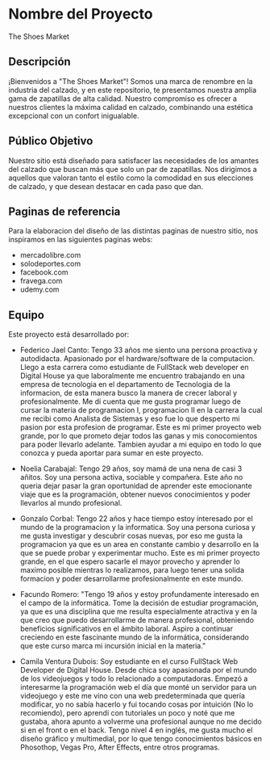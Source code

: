 # Nombre del Proyecto
The Shoes Market

## Descripción

¡Bienvenidos a "The Shoes Market"! Somos una marca de renombre en la industria del calzado, y en este repositorio, te presentamos nuestra amplia gama de zapatillas de alta calidad. Nuestro compromiso es ofrecer a nuestros clientes la máxima calidad en calzado, combinando una estética excepcional con un confort inigualable.

## Público Objetivo

Nuestro sitio está diseñado para satisfacer las necesidades de los amantes del calzado que buscan más que solo un par de zapatillas. Nos dirigimos a aquellos que valoran tanto el estilo como la comodidad en sus elecciones de calzado, y que desean destacar en cada paso que dan.

## Paginas de referencia

Para la elaboracion del diseño de las distintas paginas de nuestro sitio, nos inspiramos en las siguientes paginas webs:

- mercadolibre.com
- solodeportes.com
- facebook.com
- fravega.com
- udemy.com

## Equipo

Este proyecto está desarrollado por:

- Federico Jael Canto: Tengo 33 años me siento una persona proactiva y autodidacta. Apasionado por el hardware/software de la computacion. Llego a esta carrera como   estudiante de FullStack web developer en Digital House ya que laboralmente me encuentro trabajando en una empresa de tecnologia en el departamento de Tecnologia de la informacion, de esta manera busco la manera de crecer laboral y profesionalmente.
Me di cuenta que me gusta programar luego de cursar la materia de programacion I, programacion II en la carrera la cual me recibi como Analista de Sistemas y eso fue lo que desperto mi pasion por esta profesion de programar.
Este es mi primer proyecto web grande, por lo que prometo dejar todos las ganas y mis conocomientos para poder llevarlo adelante. Tambien ayudar a mi equipo en todo lo que conozca y pueda aportar para sumar en este proyecto.
  
- Noelia Carabajal: Tengo 29 años, soy mamá de una nena de casi 3 añitos. Soy una persona activa, sociable y compañera. Este año no queria dejar pasar la gran oportunidad de aprender este emocionante viaje que es la programación, obtener nuevos conocimientos y poder llevarlos al mundo profesional. 
  
- Gonzalo Corbal: Tengo 22 años y hace tiempo estoy interesado por el mundo de la programacion y la informatica. Soy una persona curiosa y me gusta investigar y descubrir cosas nuevas, por eso me gusta la programacion ya que es un area en constante cambio y desarrollo en la que se puede probar y experimentar mucho. Este es mi primer proyecto grande, en el que espero sacarle el mayor provecho y aprender lo maximo posible mientras lo realizamos, para luego tener una solida formacion y poder desarrollarme profesionalmente en este mundo.
  
- Facundo Romero: "Tengo 19 años y estoy profundamente interesado en el campo de la informática. Tome la decisión de estudiar programación, ya que es una disciplina que me resulta especialmente atractiva y en la que creo que puedo desarrollarme de manera profesional, obteniendo beneficios significativos en el ámbito laboral. Aspiro a continuar creciendo en este fascinante mundo de la informática, considerando que este curso marca mi incursión inicial en la materia."
  
- Camila Ventura Dubois: Soy estudiante en el curso FullStack Web Developer de Digital House. Desde chica soy apasionada por el mundo de los videojuegos y todo lo relacionado a computadoras. Empezó a interesarme la programación web el día que monté un servidor para un videojuego y este me vino con una web predeterminada que quería modificar, yo no sabía hacerlo y fui tocando cosas por intuición (No lo recomiendo), pero aprendí con tutoriales un poco y noté que me gustaba, ahora apunto a volverme una profesional aunque no me decido si en el front o en el back. Tengo nivel 4 en inglés, me gusta mucho el diseño gráfico y multimedial, por lo que tengo conocimientos básicos en Phosothop, Vegas Pro, After Effects, entre otros programas.
